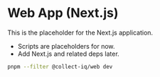 # Web App (Next.js)

This is the placeholder for the Next.js application.

- Scripts are placeholders for now.
- Add Next.js and related deps later.

```bash
pnpm --filter @collect-iq/web dev
```

